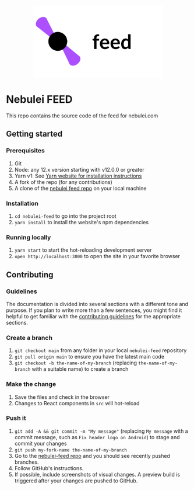 <div align="center">
  <a href="https://github.com/nebuleia/nebulei-feed">
    <img src="assets/Nebulei-Feed.svg" alt="Logo" width="" height="200">
  </a>
</div>


# Nebulei FEED

This repo contains the source code of the feed for nebulei.com

## Getting started

### Prerequisites

1. Git
1. Node: any 12.x version starting with v12.0.0 or greater
1. Yarn v1: See [Yarn website for installation instructions](https://yarnpkg.com/lang/en/docs/install/)
1. A fork of the repo (for any contributions)
1. A clone of the [nebulei feed repo](https://github.com/nebulei/nebulei-feed) on your local machine

### Installation

1. `cd nebulei-feed` to go into the project root
1. `yarn install` to install the website's npm dependencies

### Running locally

1. `yarn start` to start the hot-reloading development server 
1. `open http://localhost:3000` to open the site in your favorite browser

## Contributing

### Guidelines

The documentation is divided into several sections with a different tone and purpose. If you plan to write more than a few sentences, you might find it helpful to get familiar with the [contributing guidelines](https://github.com/nebulei/nebulei-feed) for the appropriate sections.

### Create a branch

1. `git checkout main` from any folder in your local `nebulei-feed` repository
1. `git pull origin main` to ensure you have the latest main code
1. `git checkout -b the-name-of-my-branch` (replacing `the-name-of-my-branch` with a suitable name) to create a branch

### Make the change

1. Save the files and check in the browser
  1. Changes to React components in `src` will hot-reload

### Push it

1. `git add -A && git commit -m "My message"` (replacing `My message` with a commit message, such as `Fix header logo on Android`) to stage and commit your changes
1. `git push my-fork-name the-name-of-my-branch`
1. Go to the [nebulei-feed repo](https://github.com/nebulei/nebulei-feed) and you should see recently pushed branches.
1. Follow GitHub's instructions.
1. If possible, include screenshots of visual changes. A preview build is triggered after your changes are pushed to GitHub.
